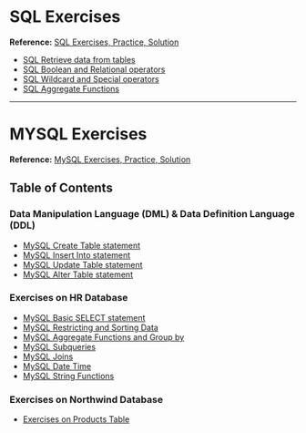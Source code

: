 # SQL Exercises

**Reference:** [SQL Exercises, Practice, Solution](https://www.w3resource.com/sql-exercises/index.php)

* [SQL Retrieve data from tables](https://github.com/chyneyee/Nothing-Better-To-Do/tree/main/SQL/MariaDB-MySQL/w3resource/SQL-RetrieveData)
* [SQL Boolean and Relational operators](https://github.com/chyneyee/Nothing-Better-To-Do/tree/main/SQL/MariaDB-MySQL/w3resource/SQL-BooleanRelational)
* [SQL Wildcard and Special operators](https://github.com/chyneyee/Nothing-Better-To-Do/tree/main/SQL/MariaDB-MySQL/w3resource/SQL-WildcardSpecialOperators)
* [SQL Aggregate Functions](https://github.com/chyneyee/Nothing-Better-To-Do/tree/main/SQL/MariaDB-MySQL/w3resource/SQL-FunctionsGroupBy)



---

# MYSQL Exercises

**Reference:** [MySQL Exercises, Practice, Solution](https://www.w3resource.com/mysql-exercises/)



## Table of Contents

### Data Manipulation Language (DML) & Data Definition Language (DDL)
  * [MySQL Create Table statement](https://github.com/chyneyee/Nothing-Better-To-Do/tree/main/SQL/MariaDB-MySQL/w3resource/Create-Table)
  * [MySQL Insert Into statement](https://github.com/chyneyee/Nothing-Better-To-Do/blob/main/SQL/MariaDB-MySQL/w3resource/Insert-Into/)
  * [MySQL Update Table statement](https://github.com/chyneyee/Nothing-Better-To-Do/tree/main/SQL/MariaDB-MySQL/w3resource/Update-Table)
  * [MySQL Alter Table statement](https://github.com/chyneyee/Nothing-Better-To-Do/tree/main/SQL/MariaDB-MySQL/w3resource/Alter-Table)

### Exercises on HR Database
  * [MySQL Basic SELECT statement](https://github.com/chyneyee/Nothing-Better-To-Do/tree/main/SQL/MariaDB-MySQL/w3resource/HRDB-BasicSelect)
  * [MySQL Restricting and Sorting Data](https://github.com/chyneyee/Nothing-Better-To-Do/tree/main/SQL/MariaDB-MySQL/w3resource/HRDB-RestrictSorting)
  * [MySQL Aggregate Functions and Group by](https://github.com/chyneyee/Nothing-Better-To-Do/tree/main/SQL/MariaDB-MySQL/w3resource/HRDB-AggregateGroupBy)
  * [MySQL Subqueries](https://github.com/chyneyee/Nothing-Better-To-Do/tree/main/SQL/MariaDB-MySQL/w3resource/HRDB-Subqueries)
  * [MySQL Joins](https://github.com/chyneyee/Nothing-Better-To-Do/tree/main/SQL/MariaDB-MySQL/w3resource/HRDB-Joins)
  * [MySQL Date Time](https://github.com/chyneyee/Nothing-Better-To-Do/tree/main/SQL/MariaDB-MySQL/w3resource/HRDB-DateTime)
  * [MySQL String Functions](https://github.com/chyneyee/Nothing-Better-To-Do/tree/main/SQL/MariaDB-MySQL/w3resource/HRDB-String)

### Exercises on Northwind Database
  * [Exercises on Products Table](https://github.com/chyneyee/Nothing-Better-To-Do/tree/main/SQL/MariaDB-MySQL/w3resource/NorthwindDB)
 
